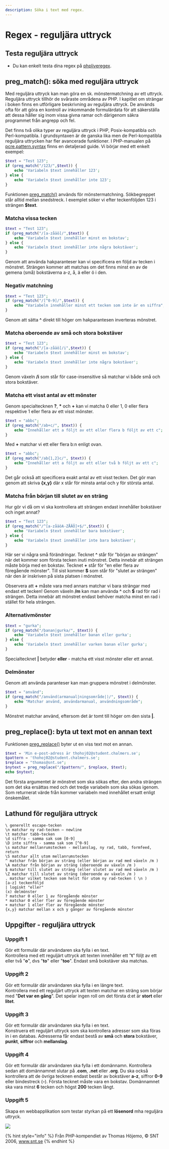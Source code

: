 ```yaml
---
description: Söka i text med regex.
---
```


# Regex - reguljära uttryck

## **Testa reguljära uttryck**

* Du kan enkelt testa dina regex på [phpliveregex](https://www.phpliveregex.com/).

## preg\_match\(\): söka med reguljära uttryck

Med reguljära uttryck kan man göra en sk. mönstermatchning av ett uttryck. Reguljära uttryck tillhör de svåraste områdena av PHP. I kapitlet om strängar i boken finns en utförligare beskrivning av reguljära uttryck. De används ofta för att göra en kontroll av inkommande formulärdata för att säkerställa att dessa håller sig inom vissa givna ramar och därigenom säkra programmet från angrepp och fel.

Det finns två olika typer av reguljära uttryck i PHP, Posix-kompatibla och Perl-kompatibla. I grundsyntaxen är de ganska lika men de Perl-kompatibla reguljära uttrycken har fler avancerade funktioner. I PHP-manualen på [pcre.pattern.syntax](http://php.net/manual/en/pcre.pattern.syntax.php) finns en detaljerad guide. Vi börjar med ett enkelt exempel:

```php
$text = "Test 123";
if (preg_match("/123/",$text)) {
    echo 'Variabeln $text innehåller 123';
} else {
    echo 'Variabeln $text innehåller inte 123';
}
```

Funktionen [preg\_match\(\)](http://php.net/manual/en/function.preg-match.php) används för mönstermatchning. Sökbegreppet står alltid mellan snedstreck. I exemplet söker vi efter teckenföljden 123 i strängen **$text**.

### **Matcha vissa tecken**

```php
$text = "Test 123";
if (preg_match("/[a-zåäö]/",$text)) {
    echo 'Variabeln $text innehåller minst en bokstav';
} else {
    echo 'Variabeln $text innehåller inte några bokstäver';
}
```

Genom att använda hakparanteser kan vi specificera en följd av tecken i mönstret. Strängen kommer att matchas om det finns minst en av de gemena \(små\) bokstäverna a-z, å, ä eller ö i den.

### **Negativ matchning**

```php
$text = "Test 123";
if (preg_match("/[^0-9]/",$text)) {
    echo "Variabeln innehåller minst ett tecken som inte är en siffra";
}
```

Genom att sätta **^** direkt till höger om hakparantesen inverteras mönstret.

### **Matcha oberoende av små och stora bokstäver**

```php
$text = "Test 123";
if (preg_match("/[a-zåäö]/i",$text)) {
    echo 'Variabeln $text innehåller minst en bokstav';
} else {
    echo 'Variabeln $text innehåller inte några bokstäver';
}
```

Genom växeln **/i** som står för case-insensitive så matchar vi både små och stora bokstäver.

### **Matcha ett visst antal av ett mönster**

Genom specialtecknen **?**, **\*** och **+** kan vi matcha 0 eller 1, 0 eller flera respektive 1 eller flera av ett visst mönster.

```php
$text = "abbc";
if (preg_match("/ab+c/", $text)) {
    echo "Innehåller ett a följt av ett eller flera b följt av ett c";
}
```

Med **+** matchar vi ett eller flera b:n enligt ovan.

```php
$text = "abbc";
if (preg_match("/ab{1,2}c/", $text)) {
    echo "Innehåller ett a följt av ett eller två b följt av ett c";
}
```

Det går också att specificera exakt antal av ett visst tecken. Det gör man genom att skriva **{x,y}** där x står för minsta antal och y för största antal.

### **Matcha från början till slutet av en sträng**

Hur gör vi då om vi ska kontrollera att strängen endast innehåller bokstäver och inget annat?

```php
$text = "Test 123";
if (preg_match("/^[a-zåäöA-ZÅÄÖ]+$/",$text)) {
    echo 'Variabeln $text innehåller bara bokstäver';
} else {
    echo 'Variabeln $text innehåller inte bara bokstäver';
}
```

Här ser vi några små förändringar. Tecknet **^** står för "början av strängen" när det kommer som första tecken inuti mönstret. Detta innebär att strängen måste börja med en bokstav. Tecknet **+** står för "en eller flera av föregående mönster". Till sist kommer **$** som står för "slutet av strängen" när den är inskriven på sista platsen i mönstret.

Observera att **+** måste vara med annars matchar vi bara strängar med endast ett tecken! Genom växeln **/m** kan man använda **^** och **$** rad för rad i strängen. Detta innebär att mönstret endast behöver matcha minst en rad i stället för hela strängen.

### **Alternativmönster**

```php
$text = "gurka";
if (preg_match("/banan|gurka/", $text)) {
    echo 'Variabeln $text innehåller banan eller gurka';
} else {
    echo 'Variabeln $text innehåller varken banan eller gurka';
}
```

Specialtecknet **\|** betyder **eller** - matcha ett visst mönster eller ett annat.

### **Delmönster**

Genom att använda paranteser kan man gruppera mönstret i delmönster.

```php
$text = "använd";
if (preg_match("/använd(armanual|ningsområde|)/", $text)) {
    echo "Matchar använd, användarmanual, användningsområde";
}
```

Mönstret matchar använd, eftersom det är tomt till höger om den sista **\|**.

## **preg\_replace\(\): byta ut text mot en annan text**

Funktionen [preg\_replace\(\)](http://php.net/manual/en/function.preg-replace.php) byter ut en viss text mot en annan.

```php
$text = 'Min e-post-adress är thohoj02@student.chalmers.se';
$pattern = 'thohoj02@student.chalmers.se';
$replace = "thomas@snt.se";
$nytext = preg_replace("/$pattern/", $replace, $text);
echo $nytext;
```

Det första argumentet är mönstret som ska sökas efter, den andra strängen som det ska ersättas med och det tredje variabeln som ska sökas igenom. Som returnerat värde från kommer variabeln med innehållet ersatt enligt önskemålet.

## **Lathund för reguljära uttryck**

```text
\ generellt escape-tecken
\n matchar ny rad-tecken – newline
\t matchar tabb-tecken
\d siffra - samma sak som [0-9]
\D inte siffra - samma sak som [^0-9]
\s matchar mellanrumstecken - mellanslag, ny rad, tabb, formfeed, return
\S matchar allt utom mellanrumstecken
^ matchar från början av sträng (eller början av rad med växeln /m )
\A matchar från början av sträng (oberoende av växeln /m )
$ matchar till slutet av sträng (eller slutet av rad med växeln /m )
\Z matchar till slutet av sträng (oberoende av växeln /m )
. matchar vilket tecken som helst för utom ny rad-tecken ( \n )
[a-z] teckenföljd
| logiskt "eller"
(x) delmönster
? matchar 0 eller 1 av föregående mönster
* matchar 0 eller fler av föregående mönster
+ matchar 1 eller fler av föregående mönster
{x,y} matchar mellan x och y gånger av föregående mönster
```

## Uppgifter - reguljära uttryck

### **Uppgift 1**

Gör ett formulär där användaren ska fylla i en text.   
Kontrollera med ett reguljärt uttryck att texten innehåller ett "**t**" följt av ett eller två "**o**", dvs "**to**" eller "**too**". Endast små bokstäver ska matchas.



### **Uppgift 2**

Gör ett formulär där användaren ska fylla i en längre text.   
Kontrollera med ett reguljärt uttryck att texten matchar en sträng som börjar med "**Det var en gång**". Det spelar ingen roll om det första d:et är **stort** eller **litet**.

### **Uppgift 3**

Gör ett formulär där användaren ska fylla i en text.   
Konstruera ett reguljärt uttryck som ska kontrollera adresser som ska föras in i en databas. Adresserna får endast bestå av **små** och **stora** bokstäver, **punkt**, **siffror** och **mellanslag**.

### **Uppgift 4**

Gör ett formulär där användaren ska fylla i ett domännamn. Kontrollera sedan att domännamnet slutar på .**com**, **.net** eller **.org**. Du ska också kontrollera att de övriga tecknen endast består av bokstäver **a-z**, siffror **0-9** eller bindestreck \(**-**\). Första tecknet måste vara en bokstav. Domännamnet ska vara minst **6** tecken och högst **200** tecken långt.

### **Uppgift 5**

Skapa en webbapplikation som testar styrkan på ett **lösenord** mha reguljära uttryck.

![](../.gitbook/assets/dump-uppgift-6-5.png)

{% hint style="info" %}
Från PHP-kompendiet av Thomas Höjemo, © SNT 2006, www.snt.se
{% endhint %}

